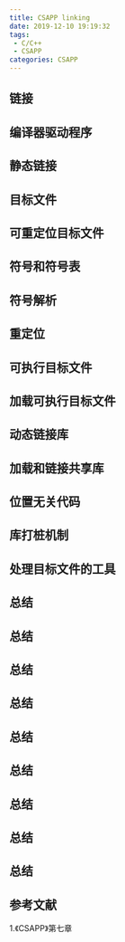 ```yaml
---
title: CSAPP linking
date: 2019-12-10 19:19:32
tags:
 - C/C++
 - CSAPP
categories: CSAPP
---
```


## 链接

## 编译器驱动程序

## 静态链接

## 目标文件

## 可重定位目标文件

## 符号和符号表

## 符号解析

## 重定位

## 可执行目标文件

## 加载可执行目标文件

## 动态链接库

## 加载和链接共享库

## 位置无关代码

## 库打桩机制

## 处理目标文件的工具

## 总结

## 总结

## 总结

## 总结

## 总结

## 总结

## 总结

## 总结

## 总结

## 参考文献
1.《CSAPP》第七章
